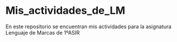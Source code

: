 # Mis_actividades_de_LM
En este repositorio se encuentran mis actividades para la asignatura Lenguaje de Marcas de 1ºASIR

